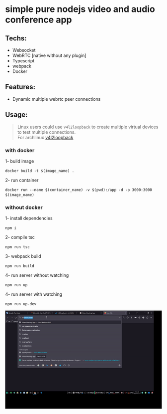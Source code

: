 # simple pure nodejs video and audio conference app

## Techs:

- Websocket
- WebRTC [native without any plugin]
- Typescript
- webpack
- Docker

## Features:

- Dynamic multiple webrtc peer connections

## Usage:
> Linux users could use `v4l2loopback` to create multiple virtual devices to test multiple connections.<br/>
> For archlinux [v4l2loopback](https://wiki.archlinux.org/title/V4l2loopback)

### with docker

1- build image
```console
docker build -t $(image_name) .
```
2- run container
```console
docker run --name $(container_name) -v $(pwd):/app -d -p 3000:3000 $(image_name)
```

### without docker

1- install dependencies
```console
npm i
```
2- compile tsc
```console
npm run tsc
```
3- webpack build
```console
npm run build
```
4- run server without watching
```console
npm run up
```
4- run server with watching
```console
npm run up-dev
```

<img src="preview.gif" width="600"/>
